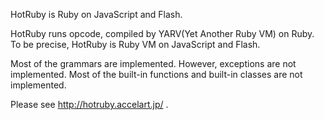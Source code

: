 HotRuby is Ruby on JavaScript and Flash.

HotRuby runs opcode, compiled by YARV(Yet Another Ruby VM) on Ruby.
To be precise, HotRuby is Ruby VM on JavaScript and Flash.

Most of the grammars are implemented. However, exceptions are not implemented.
Most of the built-in functions and built-in classes are not implemented.

Please see http://hotruby.accelart.jp/ .